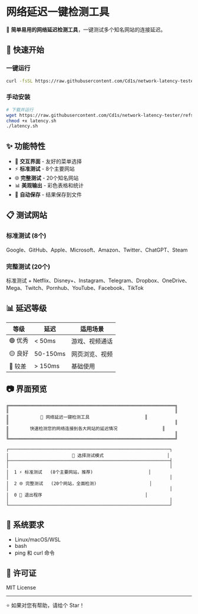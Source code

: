 # 网络延迟一键检测工具

🚀 **简单易用的网络延迟检测工具**，一键测试多个知名网站的连接延迟。

## 🚀 快速开始

### 一键运行
```bash
curl -fsSL https://raw.githubusercontent.com/Cd1s/network-latency-tester/refs/heads/main/install.sh | bash
```

### 手动安装
```bash
# 下载并运行
wget https://raw.githubusercontent.com/Cd1s/network-latency-tester/refs/heads/main/latency.sh
chmod +x latency.sh
./latency.sh
```

## ✨ 功能特性

- 🎯 **交互界面** - 友好的菜单选择
- ⚡ **标准测试** - 8个主要网站
- 🌐 **完整测试** - 20个知名网站
- 📊 **美观输出** - 彩色表格和统计
- 💾 **自动保存** - 结果保存到文件

## 📋 测试网站

### 标准测试 (8个)
Google、GitHub、Apple、Microsoft、Amazon、Twitter、ChatGPT、Steam

### 完整测试 (20个)
标准测试 + Netflix、Disney+、Instagram、Telegram、Dropbox、OneDrive、Mega、Twitch、Pornhub、YouTube、Facebook、TikTok

## 📊 延迟等级

| 等级 | 延迟 | 适用场景 |
|------|------|----------|
| 🟢 优秀 | < 50ms | 游戏、视频通话 |
| 🟡 良好 | 50-150ms | 网页浏览、视频 |
| 🔴 较差 | > 150ms | 基础使用 |

## 📷 界面预览

```
╔═══════════════════════════════════════════════════════════════╗
║                                                               ║
║            🚀 网络延迟一键检测工具                     ║
║                                                               ║
║        快速检测您的网络连接到各大网站的延迟情况                 ║
║                                                               ║
╚═══════════════════════════════════════════════════════════════╝

┌─────────────────────────────────────────────────────────────┐
│                        🎯 选择测试模式                        │
├─────────────────────────────────────────────────────────────┤
│                                                             │
│  1 ⚡ 标准测试   (8个主要网站，推荐)                     │
│                                                             │
│  2 🌐 完整测试   (20个网站，全面检测)                    │
│                                                             │
│  0 🚪 退出程序                                       │
│                                                             │
└─────────────────────────────────────────────────────────────┘
```

## 🔧 系统要求

- Linux/macOS/WSL
- bash
- ping 和 curl 命令

## 📄 许可证

MIT License

---

⭐ 如果对您有帮助，请给个 Star！
